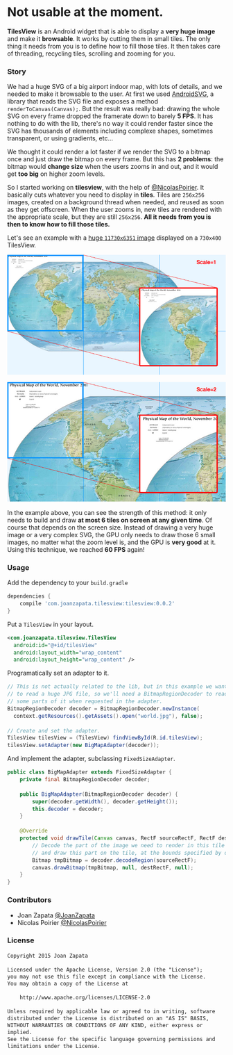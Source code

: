 # Not usable at the moment.

**TilesView** is an Android widget that is able to display a **very huge image** and make it **browsable**. It works by cutting them in small tiles. The only thing it needs from you is to define how to fill those tiles. It then takes care of threading, recycling tiles, scrolling and zooming for you. 

### Story

We had a huge SVG of a big airport indoor map, with lots of details, and we needed to make it browsable to the user. At first we used [AndroidSVG](http://bigbadaboom.github.io/androidsvg/), a library that reads the SVG file and exposes a method `renderToCanvas(Canvas);`. But the result was really bad: drawing the whole SVG on every frame dropped the framerate down to barely **5 FPS**. It has nothing to do with the lib, there's no way it could render faster since the SVG has thousands of elements including complexe shapes, sometimes transparent, or using gradients, etc...

We thought it could render a lot faster if we render the SVG to a bitmap once and just draw the bitmap on every frame. But this has **2 problems**: the bitmap would **change size** when the users zooms in and out, and it would get **too big** on higher zoom levels.

So I started working on **tilesview**, with the help of [@NicolasPoirier](https://github.com/NicolasPoirier). It basically cuts whatever you need to display in **tiles**. Tiles are `256x256` images, created on a background thread when needed, and reused as soon as they get offscreen. When the user zooms in, new tiles are rendered with the appropriate scale, but they are still `256x256`. **All it needs from you is then to know how to fill those tiles.**

Let's see an example with a [huge `11730x6351` image](https://raw.githubusercontent.com/JoanZapata/tilesview/master/tilesview-demo/src/main/assets/world.jpg) displayed on a `730x400` TilesView.

![Scale 1](/graphics/scale1.jpg)

![Scale 2](/graphics/scale2.jpg)

In the example above, you can see the strength of this method: it only needs to build and draw **at most 6 tiles on screen at any given time**. Of course that depends on the screen size. Instead of drawing a very huge image or a very complex SVG, the GPU only needs to draw those 6 small images, no matter what the zoom level is, and the GPU is **very good** at it. Using this technique, we reached **60 FPS** again!

### Usage

Add the dependency to your `build.gradle`

```groovy
dependencies {
    compile 'com.joanzapata.tilesview:tilesview:0.0.2'
}
```

Put a `TilesView` in your layout.

```xml
<com.joanzapata.tilesview.TilesView
  android:id="@+id/tilesView"
  android:layout_width="wrap_content"
  android:layout_height="wrap_content" />
```

Programatically set an adapter to it.

```java
// This is not actually related to the lib, but in this example we want
// to read a huge JPG file, so we'll need a BitmapRegionDecoder to read
// some parts of it when requested in the adapter.
BitmapRegionDecoder decoder = BitmapRegionDecoder.newInstance(
  context.getResources().getAssets().open("world.jpg"), false);
                    
// Create and set the adapter.
TilesView tilesView = (TilesView) findViewById(R.id.tilesView);
tilesView.setAdapter(new BigMapAdapter(decoder));
```

And implement the adapter, subclassing `FixedSizeAdapter`.

```java
public class BigMapAdapter extends FixedSizeAdapter {
    private final BitmapRegionDecoder decoder;

    public BigMapAdapter(BitmapRegionDecoder decoder) {
        super(decoder.getWidth(), decoder.getHeight());
        this.decoder = decoder;
    }

    @Override
    protected void drawTile(Canvas canvas, RectF sourceRectF, RectF destRectF) {
        // Decode the part of the image we need to render in this tile    
        // and draw this part on the tile, at the bounds specified by destRectF
        Bitmap tmpBitmap = decoder.decodeRegion(sourceRectF);
        canvas.drawBitmap(tmpBitmap, null, destRectF, null);
    }
}
```

### Contributors

* Joan Zapata [@JoanZapata](https://github.com/JoanZapata)
* Nicolas Poirier [@NicolasPoirier](https://github.com/NicolasPoirier)

### License

```
Copyright 2015 Joan Zapata

Licensed under the Apache License, Version 2.0 (the "License");
you may not use this file except in compliance with the License.
You may obtain a copy of the License at

    http://www.apache.org/licenses/LICENSE-2.0

Unless required by applicable law or agreed to in writing, software
distributed under the License is distributed on an "AS IS" BASIS,
WITHOUT WARRANTIES OR CONDITIONS OF ANY KIND, either express or implied.
See the License for the specific language governing permissions and
limitations under the License.
```
